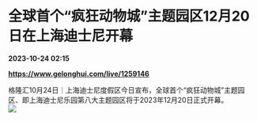# 全球首个“疯狂动物城”主题园区12月20日在上海迪士尼开幕

**2023-10-24 02:15**

**https://www.gelonghui.com/live/1259146**

格隆汇10月24日｜上海迪士尼度假区今日宣布，全球首个“疯狂动物城”主题园区、即上海迪士尼乐园第八大主题园区将于2023年12月20日正式开幕。  
![](https://img5.gelonghui.com/live/74cb5-46c2853f-1080-41d7-a0ad-892355783af3.jpg)
